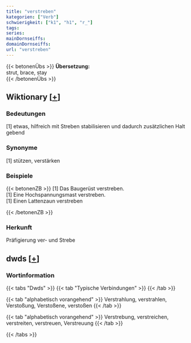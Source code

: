 ```yaml
---
title: "verstreben"
kategorien: ["Verb"]
schwierigkeit: ["k1", "h1", "r_"]
tags:
series:
mainDornseiffs:
domainDornseiffs:
url: "verstreben"
---
```


{{< betonenÜbs >}}
**Übersetzung:**  
strut, brace, stay  
{{< /betonenÜbs >}}

## Wiktionary [[+](https://de.wiktionary.org/wiki/verstreben)]

### Bedeutungen
[1] etwas, hilfreich mit Streben stabilisieren und dadurch zusätzlichen Halt gebend  

### Synonyme
[1] stützen, verstärken  

### Beispiele
{{< betonenZB >}}
[1] Das Baugerüst verstreben.  
[1] Eine Hochspannungsmast verstreben.  
[1] Einen Lattenzaun verstreben  

{{< /betonenZB >}}
### Herkunft
Präfigierung ver- und Strebe  



## dwds [[+](https://www.dwds.de/wb/verstreben)]

### Wortinformation
{{< tabs "Dwds" >}}
{{< tab "Typische Verbindungen" >}}
{{< /tab >}}

{{< tab "alphabetisch vorangehend" >}}
Verstrahlung, verstrahlen, Verstoßung, Verstoßene, verstoßen
{{< /tab >}}

{{< tab "alphabetisch vorangehend" >}}
Verstrebung, verstreichen, verstreiten, verstreuen, Verstreuung
{{< /tab >}}

{{< /tabs >}}

